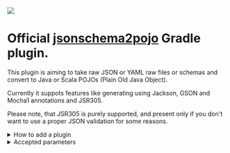 <img src="https://plugins.gradle.org/m2/org/jsonschema2pojo/org.jsonschema2pojo.gradle.plugin/maven-metadata.xml.svg?label=Gradle%20Json%202%20Dataclass" />

# Official [jsonschema2pojo](https://github.com/joelittlejohn/jsonschema2pojo) Gradle plugin.

This plugin is aiming to take raw JSON or YAML raw files or schemas and convert to Java or Scala POJOs (Plain Old Java Object).

Currently it suppots features like generating using Jackson, GSON and Mocha1 annotations and JSR305.

Please note, that JSR305 is purely supported, and present only if you don't want to use a proper JSON validation for some reasons.

<details>
<summary>How to add a plugin</summary>

```gradle
plugins {
  id "org.jsonschema2dataclass" version "1.2" // Please update version as new versions are out
}
```

Please refer [Gradle Plugins page](https://plugins.gradle.org/plugin/org.jsonschema2pojo) for further details.

</details>

<details>
<summary>Accepted parameters</summary>

| Parameter                              | Default value                    | Description                                                                                                                                                                                                                                                                   |
|----------------------------------------|----------------------------------|-------------------------------------------------------------------------------------------------------------------------------------------------------------------------------------------------------------------------------------------------------------------------------|
| annotationStyle                        | AnnotationStyle.JACKSON          | The style of annotations to use in the generated Java types.                                                                                                                                                                                                                  |
| classNamePrefix                        | ''                               | Whether to add a prefix to generated classes.                                                                                                                                                                                                                                 |
| classNameSuffix                        | ''                               | Whether to add a suffix to generated classes.                                                                                                                                                                                                                                 |
| customAnnotator                        | NoopAnnotator.class              | A fully qualified class name, referring to a custom annotator class that implements org.jsonschema2pojo.Annotator and will be used in addition to the one chosen by annotationStyle.                                                                                          |
| customDatePattern                      | -                                | A custom pattern to use when formatting date fields during serialization. Requires support from your JSON binding library.                                                                                                                                                    |
| customDateTimePattern                  | -                                | A custom pattern to use when formatting date-time fields during serialization. Requires support from your JSON binding library.                                                                                                                                               |
| customRuleFactory                      | RuleFactory.class                | A fully qualified class name, referring to an class that extends org.jsonschema2pojo.rules.RuleFactory and will be used to create instances of Rules used for code generation.                                                                                                |
| customTimePattern                      | -                                | A custom pattern to use when formatting time fields during serialization. Requires support from your JSON binding library.                                                                                                                                                    |
| dateTimeType                           | -                                | What type to use instead of string when adding string type fields of format date-time to generated Java types                                                                                                                                                                 |
| dateType                               | -                                | What type to use instead of string when adding string type fields of format date (not date-time) to generated Java types                                                                                                                                                                                                                                                                              |
| fileExtensions                         | [] as String[]                   | -                                                                                                                                                                                                                                                                             |
| fileFilter                             | (no filers)                      | -                                                                                                                                                                                                                                                                             |
| formatDateTimes                        | false                            | -                                                                                                                                                                                                                                                                             |
| formatDates                            | false                            | -                                                                                                                                                                                                                                                                             |
| formatTimes                            | false                            | -                                                                                                                                                                                                                                                                             |
| formatTypeMapping                      | (no default mapping)             | -                                                                                                                                                                                                                                                                             |
| generateBuilders                       | false                            | Whether to generate builder-style methods of the form withXxx(value) (that return this), alongside the standard, void-return setters.                                                                                                                                         |
| includeAdditionalProperties            | true                             | -                                                                                                                                                                                                                                                                             |
| includeAllPropertiesConstructor        | true                             | -                                                                                                                                                                                                                                                                             |
| includeConstructorPropertiesAnnotation | -                                | -                                                                                                                                                                                                                                                                             |
| includeConstructors                    | false                            | -                                                                                                                                                                                                                                                                             |
| includeCopyConstructor                 | -                                | -                                                                                                                                                                                                                                                                             |
| includeDynamicAccessors                | false                            | -                                                                                                                                                                                                                                                                             |
| includeDynamicBuilders                 | false                            | -                                                                                                                                                                                                                                                                             |
| includeDynamicGetters                  | false                            | -                                                                                                                                                                                                                                                                             |
| includeDynamicSetters                  | false                            | -                                                                                                                                                                                                                                                                             |
| includeGetters                         | true                             | -                                                                                                                                                                                                                                                                             |
| includeHashcodeAndEquals               | true                             | -                                                                                                                                                                                                                                                                             |
| includeJsonTypeInfoAnnotation          | false                            | -                                                                                                                                                                                                                                                                             |
| includeJsr303Annotations               | false                            | -                                                                                                                                                                                                                                                                             |
| includeJsr305Annotations               | false                            | -                                                                                                                                                                                                                                                                             |
| includeRequiredPropertiesConstructor   | false                            | -                                                                                                                                                                                                                                                                             |
| includeSetters                         | true                             | -                                                                                                                                                                                                                                                                             |
| includeToString                        | true                             | -                                                                                                                                                                                                                                                                             |
| inclusionLevel                         | InclusionLevel.NON_NULL          | -                                                                                                                                                                                                                                                                             |
| initializeCollections                  | true                             | -                                                                                                                                                                                                                                                                             |
| outputEncoding                         | 'UTF-8'                          | -                                                                                                                                                                                                                                                                             |
| parcelable                             | false                            | -                                                                                                                                                                                                                                                                             |
| propertyWordDelimiters                 | ['-', ' ', '_'] as char[]        | -                                                                                                                                                                                                                                                                             |
| refFragmentPathDelimiters              | "#/."                            | -                                                                                                                                                                                                                                                                             |
| removeOldOutput                        | -                                | -                                                                                                                                                                                                                                                                             |
| serializable                           | false                            | -                                                                                                                                                                                                                                                                             |
| sourceFiles                            | objectFactory.fileCollection()   | -                                                                                                                                                                                                                                                                             |
| sourceSortOrder                        | SourceSortOrder.OS               | -                                                                                                                                                                                                                                                                             |
| sourceType                             | SourceType.JSONSCHEMA            | -                                                                                                                                                                                                                                                                             |
| targetDirectory                        | $buildDir/generated-sources/js2p | -                                                                                                                                                                                                                                                                             |
| targetLanguage                         | -                                | -                                                                                                                                                                                                                                                                             |
| targetPackage                          | ''                               | -                                                                                                                                                                                                                                                                             |
| targetVersion                          | '1.6'                            | -                                                                                                                                                                                                                                                                             |
| timeType                               | null                             | -                                                                                                                                                                                                                                                                             |
| toStringExcludes                       | [] as String[]                   | -                                                                                                                                                                                                                                                                             |
| useBigDecimals                         | false                            | -                                                                                                                                                                                                                                                                             |
| useBigIntegers                         | false                            | -                                                                                                                                                                                                                                                                             |
| useCommonsLang3                        | false                            | -                                                                                                                                                                                                                                                                             |
| useDoubleNumbers                       | true                             | -                                                                                                                                                                                                                                                                             |
| useInnerClassBuilders                  | false                            | If set to true, then the gang of four builder pattern will be used to generate builders on generated classes. Note: This property works in collaboration with the isGenerateBuilders() method. If the isGenerateBuilders() is false, then this property will not do anything. |
| useJodaDates                           | false                            | -                                                                                                                                                                                                                                                                             |
| useJodaLocalDates                      | false                            | -                                                                                                                                                                                                                                                                             |
| useJodaLocalTimes                      | false                            | -                                                                                                                                                                                                                                                                             |
| useLongIntegers                        | false                            | -                                                                                                                                                                                                                                                                             |
| useOptionalForGetters                  | false                            | -                                                                                                                                                                                                                                                                             |
| usePrimitives                          | false                            | -                                                                                                                                                                                                                                                                             |
| useTitleAsClassname                    | false                            | -                                                                                                                                                                                                                                                                             |

</details>
